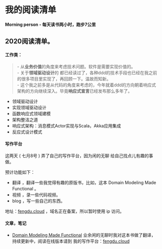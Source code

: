 # 我的阅读清单
**Morning person - 每天读书两小时，跑步7公里**    

  
## 2020阅读清单。

#### 工作类：
> \- 从**业务价值**的角度来考虑技术问题。软件是需要实现价值的。  
  \- 关于**领域驱动设计**的 都已经读过了，各种ddd的技术手段也已经在我之前的很多项目里实现了，再回顾一下。温故而知新。  
  \- 这个我之前多是从代码的角度来考虑的，今年就着ddd的方向朝着响应式架构的方向继续深入。毕竟**响应式宣言**已经发布那么多年了。
- 领域驱动设计 
- 实现领域驱动设计
- 函数响应式领域建模
- 架构整洁之道
- 响应式架构：消息模式Actor实现与Scala，Akka应用集成
- 反应式设计模式


#### 写作平台

这两天 ( 七月8号 ) 弄了自己的写作平台，因为闲的无聊 给自己找点儿有趣的事做。

预计功能如下：
* 翻译 ，翻译一些我觉得有趣的原版书，比如，这本 Domain Modeling Made Functional 。
* 视频 ，录一些代码视频。
* blog ，写一些自己的东西。



地址：[fengdu.cloud](http://47.97.159.117/) ，域名正在备案，所以暂时使用 ip 访问。

#### 文章，笔记
* [Domain Modeling Made Functional](./domain-modeling-made-functional/src/SUMMARY.md)   业余闲的无聊时我对这本书做了翻译，持续更新中，阅读在线版本请到 我的写作平台：[fengdu.cloud](http://47.97.159.117/books/dmmf/index.html)





